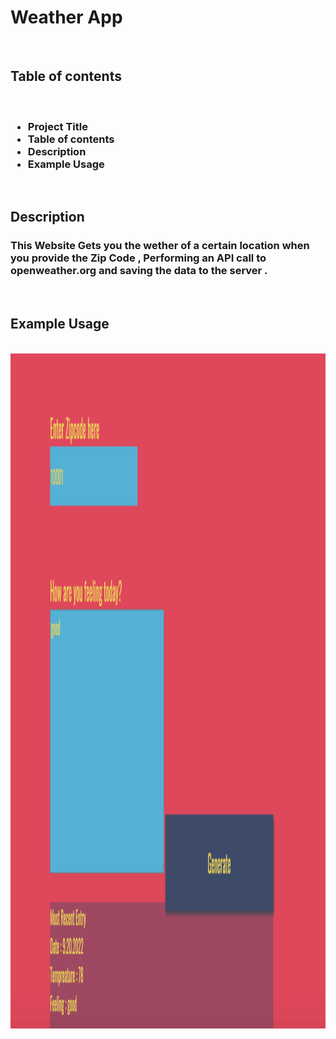 <html>
<h1>Weather App</h1>
    <br>
    <h2>
    Table of contents
    </h2>
     <br>
    <h3> 
        <ul>
            <li>Project Title</li>
            <li>Table of contents</li>
            <li>Description</li>
            <li>Example Usage</li>
        </ul>
    </h3>
    <br>
    <h2>Description</h2>
    <h3>This Website Gets you the wether of a certain location when you provide the Zip Code , Performing an API call to openweather.org and saving the data to the server .</h3>
    <br>
    <h2>Example Usage</h2>
    <br>
    <img alt="Example" width="1920" height="1080" src="UsageExample.PNG">
</html>
